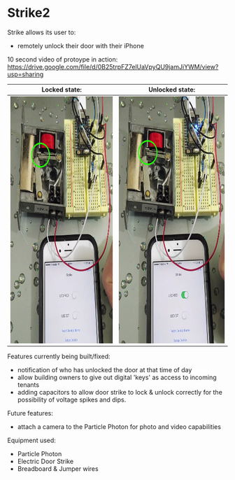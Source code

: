 # Strike2

Strike allows its user to:
  - remotely unlock their door with their iPhone 


10 second video of protoype in action:
https://drive.google.com/file/d/0B25trpFZ7elUaVpyQU9jamJiYWM/view?usp=sharing

Locked state:              |  Unlocked state:
:-------------------------:|:-------------------------:
<img src="https://raw.githubusercontent.com/ericysze/Strike/master/Images/Locked%20State.png" width="400" height="565">  |   <img src="https://raw.githubusercontent.com/ericysze/Strike/master/Images/Unlocked%20State.png" width="400" height="565">


Features currently being built/fixed:
  - notification of who has unlocked the door at that time of day
  - allow building owners to give out digital 'keys' as access to incoming tenants
  - adding capacitors to allow door strike to lock & unlock correctly for the possibility of voltage spikes and dips.

Future features:
  - attach a camera to the Particle Photon for photo and video capabilities

Equipment used:
- Particle Photon
- Electric Door Strike
- Breadboard & Jumper wires

